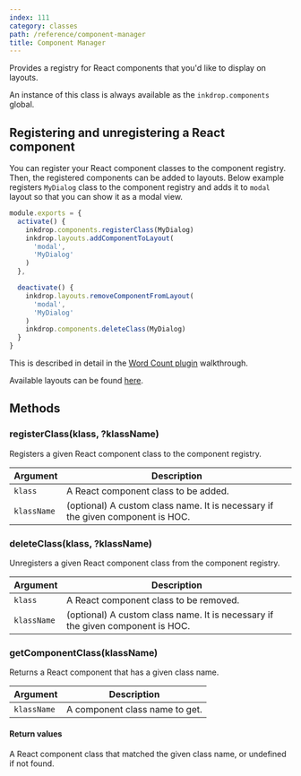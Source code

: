 ```yaml
---
index: 111
category: classes
path: /reference/component-manager
title: Component Manager
---
```


Provides a registry for React components that you'd like to display on layouts.

An instance of this class is always available as the `inkdrop.components` global.

## Registering and unregistering a React component

You can register your React component classes to the component registry.
Then, the registered components can be added to layouts.
Below example registers `MyDialog` class to the component registry and adds it to `modal` layout so that you can show it as a modal view.

```js
module.exports = {
  activate() {
    inkdrop.components.registerClass(MyDialog)
    inkdrop.layouts.addComponentToLayout(
      'modal',
      'MyDialog'
    )
  },

  deactivate() {
    inkdrop.layouts.removeComponentFromLayout(
      'modal',
      'MyDialog'
    )
    inkdrop.components.deleteClass(MyDialog)
  }
}
```

This is described in detail in the [Word Count plugin](/manual/plugin-word-count#developing-our-plugin) walkthrough.

Available layouts can be found [here](/reference/state-layouts).

## Methods

### registerClass(klass, ?klassName)

Registers a given React component class to the component registry.

| Argument | Description |
| -------- | ----------- |
| `klass` | A React component class to be added. |
| `klassName` | (optional) A custom class name. It is necessary if the given component is HOC. |

### deleteClass(klass, ?klassName)

Unregisters a given React component class from the component registry.

| Argument | Description |
| -------- | ----------- |
| `klass` | A React component class to be removed. |
| `klassName` | (optional) A custom class name. It is necessary if the given component is HOC. |

### getComponentClass(klassName)

Returns a React component that has a given class name.

| Argument | Description |
| -------- | ----------- |
| `klassName` | A component class name to get. |

#### Return values

A React component class that matched the given class name, or undefined if not found.
